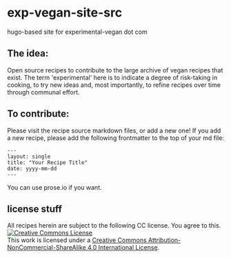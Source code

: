 # exp-vegan-site-src
hugo-based site for experimental-vegan dot com

## The idea:

Open source recipes to contribute to the large archive of vegan recipes that exist. The term 'experimental' here is to indicate
a degree of risk-taking in cooking, to try new ideas and, most importantly, to refine recipes over time through communal effort.

## To contribute:

Please visit the recipe source markdown files, or add a new one! If you add a new recipe, please add the following frontmatter to the top of your md file:
```
---
layout: single
title: "Your Recipe Title"
date: yyyy-mm-dd
---
```

You can use prose.io if you want.

## license stuff
All recipes herein are subject to the following CC license. You agree to this. 
<a rel="license" href="http://creativecommons.org/licenses/by-nc-sa/4.0/"><img alt="Creative Commons License" style="border-width:0" src="https://i.creativecommons.org/l/by-nc-sa/4.0/88x31.png" /></a><br />This work is licensed under a <a rel="license" href="http://creativecommons.org/licenses/by-nc-sa/4.0/">Creative Commons Attribution-NonCommercial-ShareAlike 4.0 International License</a>.
